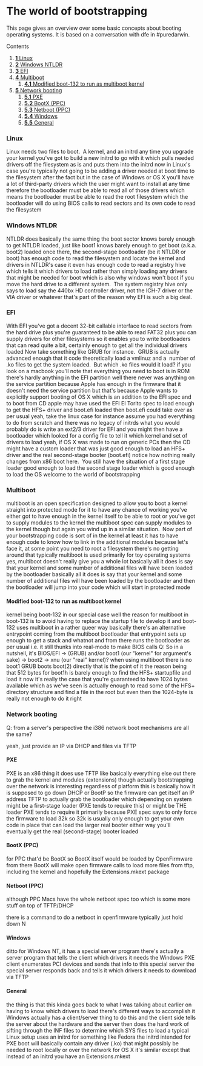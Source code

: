 The world of bootstrapping
==========================
This page gives an overview over some basic concepts about booting operating systems.
It is based on a conversation with dfe in #puredarwin.





Contents
1.  [**1** Linux](bootstrapping.html#TOC-Linux)
2.  [**2** Windows NTLDR](bootstrapping.html#TOC-Windows-NTLDR)
3.  [**3** EFI](bootstrapping.html#TOC-EFI)
4.  [**4** Multiboot](bootstrapping.html#TOC-Multiboot)
    1.  [**4.1** Modified boot-132 to run as multiboot kernel](bootstrapping.html#TOC-Modified-boot-132-to-run-as-multiboot-kernel)
5.  [**5** Network booting](bootstrapping.html#TOC-Network-booting)
    1.  [**5.1** PXE](bootstrapping.html#TOC-PXE)
    2.  [**5.2** BootX (PPC)](bootstrapping.html#TOC-BootX-PPC-)
    3.  [**5.3** Netboot (PPC)](bootstrapping.html#TOC-Netboot-PPC-)
    4.  [**5.4** Windows](bootstrapping.html#TOC-Windows)
    5.  [**5.5** General](bootstrapping.html#TOC-General)

### Linux
Linux needs two files to boot.  A kernel, and an initrd
any time you upgrade your kernel you've got to build a new initrd to go with it
which pulls needed drivers off the filesystem as is and puts them into the initrd
now in Linux's case you're typically not going to be adding a driver needed at boot time to the filesystem after the fact
but in the case of Windows or OS X you'll have a lot of third-party drivers which the user might want to install at any time
therefore the bootloader must be able to read all of those drivers
which means the bootloader must be able to read the root filesystem
which the bootloader will do using BIOS calls to read sectors and its own code to read the filesystem
### Windows NTLDR
NTLDR does basically the same thing
the boot sector knows barely enough to get NTLDR loaded, just like boot1 knows barely enough to get boot (a.k.a. boot2) loaded
once there, the second-stage bootloader (be it NTLDR or boot) has enough code to read the filesystem and locate the kernel and drivers
in NTLDR's case it even has enough code to read a registry hive which tells it which drivers to load rather than simply loading any drivers that might be needed for boot
which is also why windows won't boot if you move the hard drive to a different system.  The system registry hive only says to load say the 440bx HD controller driver, not the ICH-7 driver or the VIA driver or whatever
that's part of the reason why EFI is such a big deal. 
### EFI
With EFI you've got a decent 32-bit callable interface to read sectors from the hard drive
plus you're guaranteed to be able to read FAT32
plus you can supply drivers for other filesystems
so it enables you to write bootloaders that can read quite a bit, certainly enough to get all the individual drivers loaded
Now take something like GRUB for instance.  GRUB is actually advanced enough that it code theoretically load a vmlinuz and a  number of .ko files to get the system loaded.  But which .ko files would it load?
if you look on a macbook you'll note that everything you need to boot is in ROM
there's hardly anything in the EFI partition
well there never was anything on the service partition because Apple has enough in the firmware that it doesn't need the service partition
but that's because Apple wants to explicitly support booting of OS X which is an addition to the EFI spec
and to boot from CD apple may have used the EFI El Torito spec to load enough to get the HFS+ driver and boot.efi loaded
then boot.efi could take over as per usual
yeah, take the linux case for instance
assume you had everything to do from scratch and there was no legacy of initrds
what you would probably do is write an ext2/3 driver for EFI
and you might then have a bootloader which looked for a config file to tell it which kernel and set of drivers to load
yeah, if OS X was made to run on generic PCs then the CD might have a custom loader that was just good enough to load an HFS+ driver and the real second-stage booter (boot.efi)
notice how nothing really changes from x86 boot here.  You still have the situation of a first stage loader good enough to load the second stage loader which is good enough to load the OS
welcome to the world of bootstrapping
### Multiboot
multiboot is an open specification designed to allow you to boot a kernel straight into protected mode
for it to have any chance of working you've either got to have enough in the kernel itself to be able to root or you've got to supply modules to the kernel
the multiboot spec can supply modules to the kernel though
but again you wind up in a similar situation.  Now part of your bootstrapping code is sort of in the kernel
at least it has to have enough code to know how to link in the additional modules because let's face it, at some point you need to root a filesystem
there's no getting around that
typically multiboot is used primarily for toy operating systems
yes, multiboot doesn't really give you a whole lot
basically all it does is say that your kernel and some number of additional files will have been loaded by the bootloader
basically all it does is say that your kernel and some number of additional files will have been loaded by the bootloader
and then the bootloader will jump into your code which will start in protected mode
#### Modified boot-132 to run as multiboot kernel
kernel being boot-132 in our special case
well the reason for multiboot in boot-132 is to avoid having to replace the startup file to develop it
and boot-132 uses multiboot in a rather queer way
basically there's an alternative entrypoint coming from the multiboot bootloader
that entrypoint sets up enough to get a stack and whatnot and from there runs the bootloader as per usual
i.e. it still thunks into real-mode to make BIOS calls
Q: So in a nutshell, it's BIOS/EFI -&gt; (GRUB) and/or boot1 (our "kernel" for argument's sake) -&gt; boot2 -&gt; xnu (our "real" kernel)?
when using multiboot there is no boot1
GRUB boots boot(2) directly
that is the point of it
the reason being that 512 bytes for boot1h is barely enough to find the HFS+ startupfile and load it
now it's really the case that you're guaranteed to have 1024 bytes available which as we've seen is actually enough to read some of the HFS+ directory structure and find a file in the root
but even then the 1024-byte is really not enough to do it right
### Network booting
Q: from a server's perspective the i386 network boot mechanisms are all the same?

yeah, just provide an IP via DHCP and files via TFTP
#### PXE
PXE is an x86 thing
it does use TFTP like basically everything else out there to grab the kernel and modules (extensions) though
actually bootstrapping over the network is interesting
regardless of platform this is basically how it is supposed to go down
DHCP or BootP so the firmware can get itself an IP address
TFTP to actually grab the bootloader
which depending on system might be a first-stage loader (PXE tends to require this) or might be THE loader
PXE tends to require it primarily because PXE spec says to only force the firmware to load 32k
so 32k is usually only enough to get your own code in place that can load the larger real booter
either way you'll eventually get the real (second-stage) booter loaded
#### BootX (PPC)
for PPC that'd be BootX
so BootX itself would be loaded by OpenFirmware
from there BootX will make open firmware calls to load more files from tftp, including the kernel and hopefully the Extensions.mkext package
#### Netboot (PPC)
although PPC Macs have the whole netboot spec too
which is some more stuff on top of TFTP/DHCP

there is a command to do a netboot in openfirmware
typically just hold down N
#### Windows
ditto for Windows NT, it has a special server program
there's actually a server program that tells the client which drivers it needs
the Windows PXE client enumerates PCI devices and sends that info to this special server
the special server responds back and tells it which drivers it needs to download via TFTP
#### General
the thing is that this kinda goes back to what I was talking about earlier on having to know which drivers to load
there's different ways to accomplish it
Windows actually has a client/server thing to do this and the client side tells the server about the hardware and the server then does the hard work of sifting through the INF files to determine which SYS files to load
a typical Linux setup uses an initrd
for something like Fedora the initrd intended for PXE boot will basically contain any driver (.ko) that might possibly be needed to root locally or over the network
for OS X it's similar except that instead of an initrd you have an Extensions.mkext

